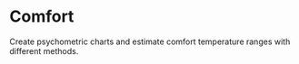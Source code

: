 # Comfort
Create psychometric charts and estimate comfort temperature ranges with different methods.

